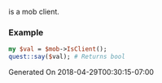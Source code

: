 is a mob client.
### Example

```perl
my $val = $mob->IsClient();
quest::say($val); # Returns bool
```


Generated On 2018-04-29T00:30:15-07:00
